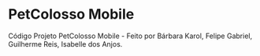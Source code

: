 # PetColosso Mobile
Código Projeto PetColosso Mobile - 
Feito por Bárbara Karol, Felipe Gabriel, Guilherme Reis, Isabelle dos Anjos.
